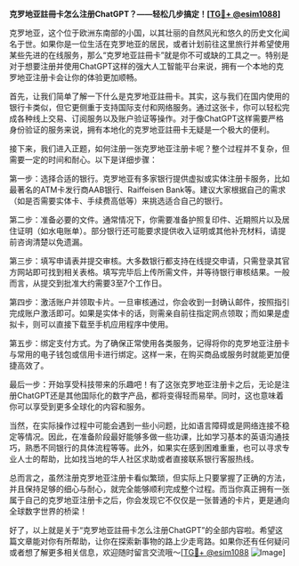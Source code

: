 **克罗地亚註冊卡怎么注册ChatGPT？——轻松几步搞定！[[TG💪+ @esim1088](https://t.me/s/esim1088)]**

克罗地亚，这个位于欧洲东南部的小国，以其壮丽的自然风光和悠久的历史文化闻名于世。如果你是一位生活在克罗地亚的居民，或者计划前往这里旅行并希望使用某些先进的在线服务，那么“克罗地亚註冊卡”就是你不可或缺的工具之一。特别是对于想要注册并使用ChatGPT这样的强大人工智能平台来说，拥有一个本地的克罗地亚注册卡会让你的体验更加顺畅。

首先，让我们简单了解一下什么是克罗地亚註冊卡。其实，这与我们在国内使用的银行卡类似，但它更侧重于支持国际支付和网络服务。通过这张卡，你可以轻松完成各种线上交易、订阅服务以及账户验证等操作。对于像ChatGPT这样需要严格身份验证的服务来说，拥有本地化的克罗地亚註冊卡无疑是一个极大的便利。

接下来，我们进入正题，如何注册一张克罗地亚注册卡呢？整个过程并不复杂，但需要一定的时间和耐心。以下是详细步骤：

第一步：选择合适的银行。克罗地亚有多家银行提供虚拟或实体注册卡服务，比如最著名的ATM卡发行商AAB银行、Raiffeisen Bank等。建议大家根据自己的需求（如是否需要实体卡、手续费高低等）来挑选适合自己的银行。

第二步：准备必要的文件。通常情况下，你需要准备护照复印件、近期照片以及居住证明（如水电账单）。部分银行还可能要求提供收入证明或其他补充材料，请提前咨询清楚以免遗漏。

第三步：填写申请表并提交审核。大多数银行都支持在线提交申请，只需登录其官方网站即可找到相关表格。填写完毕后上传所需文件，并等待银行审核结果。一般而言，从提交到批准大约需要3至7个工作日。

第四步：激活账户并领取卡片。一旦审核通过，你会收到一封确认邮件，按照指引完成账户激活即可。如果是实体卡的话，则需亲自前往指定网点领取；而如果是虚拟卡，则可以直接下载至手机应用程序中使用。

第五步：绑定支付方式。为了确保正常使用各类服务，记得将你的克罗地亚注册卡与常用的电子钱包或信用卡进行绑定。这样一来，在购买商品或服务时就能更加便捷高效了。

最后一步：开始享受科技带来的乐趣吧！有了这张克罗地亚注册卡之后，无论是注册ChatGPT还是其他国际化的数字产品，都将变得轻而易举。同时，这也意味着你可以享受到更多全球化的内容和服务。

当然，在实际操作过程中可能会遇到一些小问题，比如语言障碍或是网络连接不稳定等情况。因此，在准备阶段最好能够多做一些功课，比如学习基本的英语沟通技巧，熟悉不同银行的具体流程等等。此外，如果实在感到困难重重，也可以寻求专业人士的帮助，比如找当地的华人社区求助或者直接联系银行客服热线。

总而言之，虽然注册克罗地亚注册卡看似繁琐，但实际上只要掌握了正确的方法，并且保持足够的细心与耐心，就完全能够顺利完成整个过程。而当你真正拥有一张属于自己的克罗地亚注册卡之后，你会发现它不仅仅是一张普通的卡片，更是通向全球数字世界的桥梁！

好了，以上就是关于“克罗地亚註冊卡怎么注册ChatGPT”的全部内容啦。希望这篇文章能对你有所帮助，让你在探索新事物的路上少走弯路。如果你还有任何疑问或者想了解更多相关信息，欢迎随时留言交流哦～[[TG💪+ @esim1088](https://t.me/s/esim1088) ![Image](https://i.postimg.cc/4NQfJmqS/Snipaste-2025-05-13-00-14-12.png)]